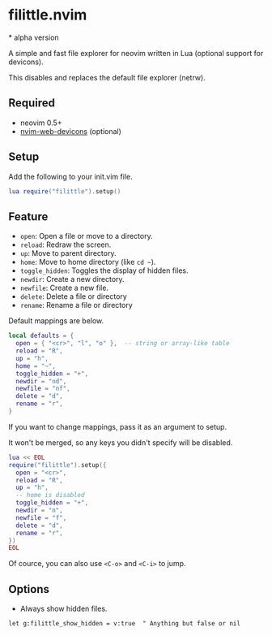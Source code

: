 # filittle.nvim

\* alpha version

A simple and fast file explorer for neovim written in Lua (optional support for devicons).

This disables and replaces the default file explorer (netrw).

## Required

- neovim 0.5+
- [nvim-web-devicons](https://github.com/kyazdani42/nvim-web-devicons) (optional)

## Setup

Add the following to your init.vim file.

```lua
lua require("filittle").setup()
```

## Feature

- `open`: Open a file or move to a directory.
- `reload`: Redraw the screen.
- `up`: Move to parent directory.
- `home`: Move to home directory (like `cd ~`).
- `toggle_hidden`: Toggles the display of hidden files.
- `newdir`: Create a new directory.
- `newfile`: Create a new file.
- `delete`: Delete a file or directory
- `rename`: Rename a file or directory

Default mappings are below.

```lua
local defaults = {
  open = { "<cr>", "l", "o" },  -- string or array-like table
  reload = "R",
  up = "h",
  home = "~",
  toggle_hidden = "+",
  newdir = "nd",
  newfile = "nf",
  delete = "d",
  rename = "r",
}
```

If you want to change mappings, pass it as an argument to setup.

It won't be merged, so any keys you didn't specify will be disabled.

```lua
lua << EOL
require("filittle").setup({
  open = "<cr>",
  reload = "R",
  up = "h",
  -- home is disabled
  toggle_hidden = "+",
  newdir = "n",
  newfile = "f",
  delete = "d",
  rename = "r",
})
EOL
```

Of cource, you can also use `<C-o>` and `<C-i>` to jump.

## Options

- Always show hidden files.

```vim
let g:filittle_show_hidden = v:true  " Anything but false or nil
```
